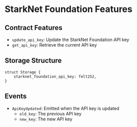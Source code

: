 # StarkNet Foundation Features

## Contract Features

- `update_api_key`: Update the StarkNet Foundation API key
- `get_api_key`: Retrieve the current API key

## Storage Structure

```cairo
struct Storage {
    starknet_foundation_api_key: felt252,
}
```

## Events

- `ApiKeyUpdated`: Emitted when the API key is updated
  - `old_key`: The previous API key
  - `new_key`: The new API key 